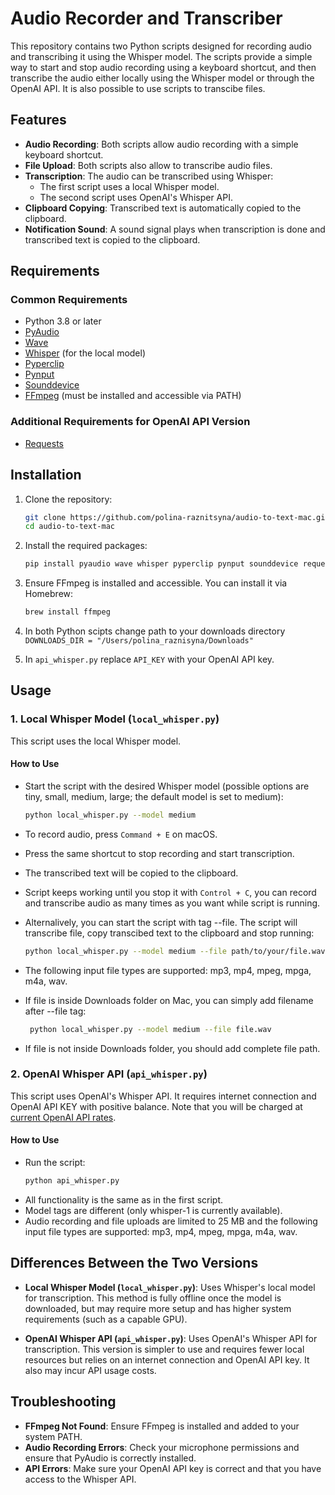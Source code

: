 # Audio Recorder and Transcriber

This repository contains two Python scripts designed for recording audio and transcribing it using the Whisper model. The scripts provide a simple way to start and stop audio recording using a keyboard shortcut, and then transcribe the audio either locally using the Whisper model or through the OpenAI API. It is also possible to use scripts to transcibe files. 

## Features

- **Audio Recording**: Both scripts allow audio recording with a simple keyboard shortcut.
- **File Upload**: Both scripts also allow to transcribe audio files.
- **Transcription**: The audio can be transcribed using Whisper:
  - The first script uses a local Whisper model.
  - The second script uses OpenAI's Whisper API.
- **Clipboard Copying**: Transcribed text is automatically copied to the clipboard.
- **Notification Sound**: A sound signal plays when transcription is done and transcribed text is copied to the clipboard.

## Requirements

### Common Requirements
- Python 3.8 or later
- [PyAudio](https://pypi.org/project/PyAudio/)
- [Wave](https://docs.python.org/3/library/wave.html)
- [Whisper](https://github.com/openai/whisper) (for the local model)
- [Pyperclip](https://pypi.org/project/pyperclip/)
- [Pynput](https://pypi.org/project/pynput/)
- [Sounddevice](https://pypi.org/project/sounddevice/)
- [FFmpeg](https://ffmpeg.org/) (must be installed and accessible via PATH)

### Additional Requirements for OpenAI API Version
- [Requests](https://pypi.org/project/requests/)

## Installation

1. Clone the repository:
    ```bash
    git clone https://github.com/polina-raznitsyna/audio-to-text-mac.git
    cd audio-to-text-mac
    ```

2. Install the required packages:
    ```bash
    pip install pyaudio wave whisper pyperclip pynput sounddevice requests
    ```

3. Ensure FFmpeg is installed and accessible. You can install it via Homebrew:
    ```bash
    brew install ffmpeg
    ```

4. In both Python scipts change path to your downloads directory `DOWNLOADS_DIR = "/Users/polina_raznisyna/Downloads"`

5. In `api_whisper.py` replace `API_KEY` with your OpenAI API key.

## Usage

### 1. Local Whisper Model (`local_whisper.py`)

This script uses the local Whisper model.

#### How to Use

- Start the script with the desired Whisper model (possible options are tiny, small, medium, large; the default model is set to medium):
    ```bash
    python local_whisper.py --model medium
    ```
- To record audio, press `Command + E` on macOS.
- Press the same shortcut to stop recording and start transcription.
- The transcribed text will be copied to the clipboard.
- Script keeps working until you stop it with `Control + C`, you can record and transcribe audio as many times as you want while script is running.

- Alternalively, you can start the script with tag --file. The script will transcribe file, copy transcibed text to the clipboard and stop running:
    ```bash
    python local_whisper.py --model medium --file path/to/your/file.wav
    ```
- The following input file types are supported: mp3, mp4, mpeg, mpga, m4a, wav.
- If file is inside Downloads folder on Mac, you can simply add filename after --file tag:
   ```bash
    python local_whisper.py --model medium --file file.wav
    ```
- If file is not inside Downloads folder, you should add complete file path. 

### 2. OpenAI Whisper API (`api_whisper.py`)

This script uses OpenAI's Whisper API. It requires internet connection and OpenAI API KEY with positive balance. Note that you will be charged at [current OpenAI API rates](https://openai.com/api/pricing/).

#### How to Use

- Run the script:
    ```bash
    python api_whisper.py
    ```
- All functionality is the same as in the first script.
- Model tags are different (only whisper-1 is currently available).
- Audio recording and file uploads are limited to 25 MB and the following input file types are supported: mp3, mp4, mpeg, mpga, m4a, wav.

## Differences Between the Two Versions

- **Local Whisper Model (`local_whisper.py`)**: Uses Whisper's local model for transcription. This method is fully offline once the model is downloaded, but may require more setup and has higher system requirements (such as a capable GPU).
  
- **OpenAI Whisper API (`api_whisper.py`)**: Uses OpenAI's Whisper API for transcription. This version is simpler to use and requires fewer local resources but relies on an internet connection and OpenAI API key. It also may incur API usage costs.

## Troubleshooting

- **FFmpeg Not Found**: Ensure FFmpeg is installed and added to your system PATH.
- **Audio Recording Errors**: Check your microphone permissions and ensure that PyAudio is correctly installed.
- **API Errors**: Make sure your OpenAI API key is correct and that you have access to the Whisper API.
